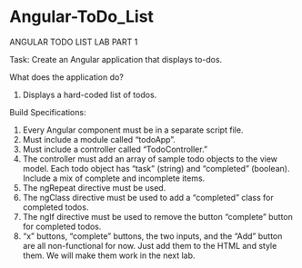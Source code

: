 # Angular-ToDo_List

ANGULAR TODO LIST LAB PART 1

Task: Create an Angular application that displays to-dos. 

What does the application do?
1. Displays a hard-coded list of todos.

Build Specifications:
1. Every Angular component must be in a separate script file.
2. Must include a module called “todoApp”.
3. Must include a controller called “TodoController.”
4. The controller must add an array of sample todo objects to the view model. Each todo
object has “task” (string) and “completed” (boolean). Include a mix of complete and
incomplete items.
5. The ngRepeat directive must be used.
6. The ngClass directive must be used to add a “completed” class for completed todos.
7. The ngIf directive must be used to remove the button “complete” button for
completed todos.
8. “x” buttons, “complete” buttons, the two inputs, and the “Add” button are all non-functional for now. Just add them to the HTML and style them. We will make them work in the next lab.
